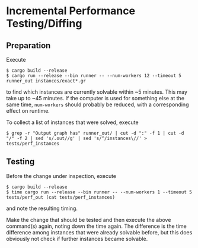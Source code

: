 # Incremental Performance Testing/Diffing

## Preparation

Execute
```
$ cargo build --release
$ cargo run --release --bin runner -- --num-workers 12 --timeout 5 runner_out instances/exact*.gr
```
to find which instances are currently solvable within ~5 minutes.
This may take up to ~45 minutes. If the computer is used for something else at the same
time, `num-workers` should probably be reduced, with a corresponding effect on runtime.

To collect a list of instances that were solved, execute
```
$ grep -r "Output graph has" runner_out/ | cut -d ":" -f 1 | cut -d "/" -f 2 | sed 's/.out//g' | sed 's/^/instances\//' > tests/perf_instances
```

## Testing

Before the change under inspection, execute
```
$ cargo build --release
$ time cargo run --release --bin runner -- --num-workers 1 --timeout 5 tests/perf_out (cat tests/perf_instances)
```
and note the resulting timing.

Make the change that should be tested and then execute the above command(s) again, noting
down the time again. The difference is the time difference among instances that were
already solvable before, but this does obviously not check if further instances became solvable.
